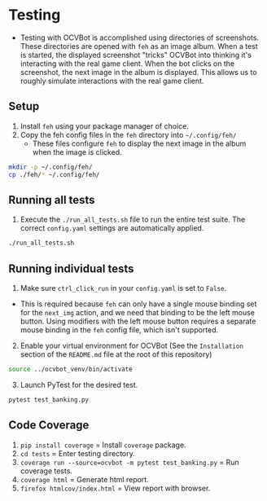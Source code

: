 # Testing

- Testing with OCVBot is accomplished using directories of screenshots.
  These directories are opened with `feh` as an image album. When a test
  is started, the displayed screenshot "tricks" OCVBot into thinking it's
  interacting with the real game client. When the bot clicks on the
  screenshot, the next image in the album is displayed. This allows us
  to roughly simulate interactions with the real game client.

## Setup

1. Install `feh` using your package manager of choice.
2. Copy the feh config files in the `feh` directory into `~/.config/feh/`
   - These files configure `feh` to display the next image in the album when the
     image is clicked.
  ```bash
  mkdir -p ~/.config/feh/
  cp ./feh/* ~/.config/feh/
  ```

## Running all tests

1. Execute the `./run_all_tests.sh` file to run the entire test suite. The correct
  `config.yaml` settings are automatically applied.
```bash
./run_all_tests.sh
```

## Running individual tests

1. Make sure `ctrl_click_run` in your `config.yaml` is set to `False`.
  - This is required because `feh` can only have a single mouse binding set for the
    `next_img` action, and we need that binding to be the left mouse button. Using
    modifiers with the left mouse button requires a separate mouse binding in the
    `feh` config file, which isn't supported.
2. Enable your virtual environment for OCVBot (See the `Installation` section of
   the `README.md` file at the root of this repository)
```bash
source ../ocvbot_venv/bin/activate
```
3. Launch PyTest for the desired test.
```bash
pytest test_banking.py
```

## Code Coverage

1. `pip install coverage` = Install `coverage` package.
2. `cd tests` = Enter testing directory.
3. `coverage run --source=ocvbot -m pytest test_banking.py` = Run coverage tests.
4. `coverage html` = Generate html report.
5. `firefox htmlcov/index.html` = View report with browser.
